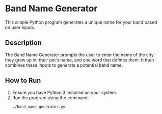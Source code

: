 # Band Name Generator

This simple Python program generates a unique name for your band based on user inputs.

## Description

The Band Name Generator prompts the user to enter the name of the city they grew up in, their pet's name, and one word that defines them. It then combines these inputs to generate a potential band name.

## How to Run

1. Ensure you have Python 3 installed on your system.
2. Run the program using the command:
   ```sh
   ./band_name_generator.py
